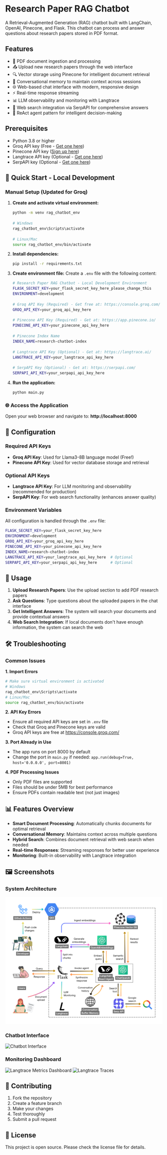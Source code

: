 # Research Paper RAG Chatbot
A Retrieval-Augmented Generation (RAG) chatbot built with LangChain, OpenAI, Pinecone, and Flask. This chatbot can process and answer questions about research papers stored in PDF format.

## Features
- 📄 PDF document ingestion and processing
- 📤 Upload new research papers through the web interface
- 🔍 Vector storage using Pinecone for intelligent document retrieval
- 💬 Conversational memory to maintain context across sessions
- 🌐 Web-based chat interface with modern, responsive design
- ⚡ Real-time response streaming
- 📊 LLM observability and monitoring with Langtrace
- 🔗 Web search integration via SerpAPI for comprehensive answers
- 🤖 ReAct agent pattern for intelligent decision-making

## Prerequisites
- Python 3.8 or higher
- Groq API key (Free - [Get one here](https://console.groq.com/))
- Pinecone API key ([Sign up here](https://app.pinecone.io/))
- Langtrace API key (Optional - [Get one here](https://langtrace.ai/))
- SerpAPI key (Optional - [Get one here](https://serpapi.com/))

## 🚀 Quick Start - Local Development

### Manual Setup (Updated for Groq)

1. **Create and activate virtual environment:**
   ```bash
   python -m venv rag_chatbot_env
   
   # Windows
   rag_chatbot_env\Scripts\activate
   
   # Linux/Mac
   source rag_chatbot_env/bin/activate
   ```

2. **Install dependencies:**
   ```bash
   pip install -r requirements.txt
   ```

3. **Create environment file:**
   Create a `.env` file with the following content:
   ```bash
   # Research Paper RAG Chatbot - Local Development Environment
   FLASK_SECRET_KEY=your_flask_secret_key_here_please_change_this
   ENVIRONMENT=development
   
   # Groq API Key (Required) - Get free at: https://console.groq.com/
   GROQ_API_KEY=your_groq_api_key_here
   
   # Pinecone API Key (Required) - Get at: https://app.pinecone.io/
   PINECONE_API_KEY=your_pinecone_api_key_here
   
   # Pinecone Index Name
   INDEX_NAME=research-chatbot-index
   
   # Langtrace API Key (Optional) - Get at: https://langtrace.ai/
   LANGTRACE_API_KEY=your_langtrace_api_key_here
   
   # SerpAPI Key (Optional) - Get at: https://serpapi.com/
   SERPAPI_API_KEY=your_serpapi_api_key_here
   ```

4. **Run the application:**
   ```bash
   python main.py
   ```

### 🌐 Access the Application
Open your web browser and navigate to: **http://localhost:8000**

## 🔧 Configuration

### Required API Keys
- **Groq API Key**: Used for Llama3-8B language model (Free!)
- **Pinecone API Key**: Used for vector database storage and retrieval

### Optional API Keys
- **Langtrace API Key**: For LLM monitoring and observability (recommended for production)
- **SerpAPI Key**: For web search functionality (enhances answer quality)

### Environment Variables
All configuration is handled through the `.env` file:
```bash
FLASK_SECRET_KEY=your_flask_secret_key_here
ENVIRONMENT=development
GROQ_API_KEY=your_groq_api_key_here
PINECONE_API_KEY=your_pinecone_api_key_here
INDEX_NAME=research-chatbot-index
LANGTRACE_API_KEY=your_langtrace_api_key_here  # Optional
SERPAPI_API_KEY=your_serpapi_api_key_here      # Optional
```

## 📱 Usage

1. **Upload Research Papers**: Use the upload section to add PDF research papers
2. **Ask Questions**: Type questions about the uploaded papers in the chat interface
3. **Get Intelligent Answers**: The system will search your documents and provide contextual answers
4. **Web Search Integration**: If local documents don't have enough information, the system can search the web

## 🛠️ Troubleshooting

### Common Issues

**1. Import Errors**
```bash
# Make sure virtual environment is activated
# Windows
rag_chatbot_env\Scripts\activate
# Linux/Mac
source rag_chatbot_env/bin/activate
```

**2. API Key Errors**
- Ensure all required API keys are set in `.env` file
- Check that Groq and Pinecone keys are valid
- Groq API keys are free at https://console.groq.com/

**3. Port Already in Use**
- The app runs on port 8000 by default
- Change the port in `main.py` if needed: `app.run(debug=True, host='0.0.0.0', port=8001)`

**4. PDF Processing Issues**
- Only PDF files are supported
- Files should be under 5MB for best performance
- Ensure PDFs contain readable text (not just images)

## 📊 Features Overview

- **Smart Document Processing**: Automatically chunks documents for optimal retrieval
- **Conversational Memory**: Maintains context across multiple questions
- **Hybrid Search**: Combines document retrieval with web search when needed
- **Real-time Responses**: Streaming responses for better user experience
- **Monitoring**: Built-in observability with Langtrace integration

## 🖼️ Screenshots

### System Architecture
![System Architecture Diagram](screenshots/architecture-diagram.png)

### Chatbot Interface
![Chatbot Interface](screenshots/chatbot-interface.png)

### Monitoring Dashboard
![Langtrace Metrics Dashboard](screenshots/langtrace-dashboard.png)
![Langtrace Traces](screenshots/langtrace-trace.png)

## 🤝 Contributing

1. Fork the repository
2. Create a feature branch
3. Make your changes
4. Test thoroughly
5. Submit a pull request

## 📄 License

This project is open source. Please check the license file for details.